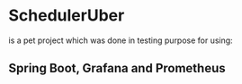 # SchedulerUber
is a pet project which was done in testing purpose for using:

## Spring Boot, Grafana and Prometheus